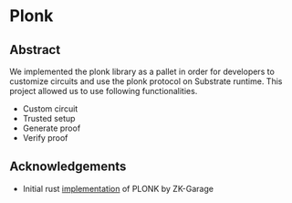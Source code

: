 # Plonk

## Abstract

We implemented the plonk library as a pallet in order for developers to customize circuits and use the plonk protocol on Substrate runtime. This project allowed us to use following functionalities.

- Custom circuit
- Trusted setup
- Generate proof
- Verify proof

## Acknowledgements

- Initial rust [implementation](https://github.com/ZK-Garage/plonk) of PLONK by ZK-Garage
